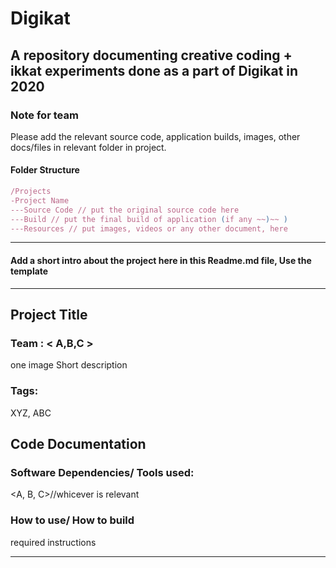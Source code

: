 # Digikat
A repository documenting creative coding + ikkat experiments done as a part of Digikat in 2020
---
### Note for team
Please add the relevant source code, application builds, images, other docs/files in relevant folder in project. 
#### Folder Structure 
```jsx
/Projects
-Project Name
---Source Code // put the original source code here
---Build // put the final build of application (if any ~~)~~ )
---Resources // put images, videos or any other document, here
```


------
#### Add a short intro about the project here in this Readme.md file, Use the template
---
 ## Project Title
 ### Team : < A,B,C >

 one image
 Short description
 
 ### Tags:
 XYZ, ABC

 ## Code Documentation
 ### Software Dependencies/ Tools used: 
 <A, B, C>//whicever is relevant
 ### How to use/ How to build
 required instructions
 
 ---

 
